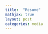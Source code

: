 ```yaml
---
title:  "Resume"
mathjax: true
layout: post
categories: media
---
```


<object data="{{ site.url }}{{ site.baseurl }}/_pdfs/manlinzhang.pdf" width="1000" height="1000" type="application/pdf"></object>
